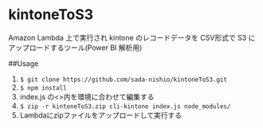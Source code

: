 # kintoneToS3
Amazon Lambda 上で実行され kintone のレコードデータを CSV形式で S3 にアップロードするツール(Power BI 解析用)

##Usage
1. `$ git clone https://github.com/sada-nishio/kintoneToS3.git`
2. `$ npm install`
3. index.js の<>内を環境に合わせて編集する
4. `$ zip -r kintoneToS3.zip cli-kintone index.js node_modules/`
5. Lambdaにzipファイルをアップロードして実行する
